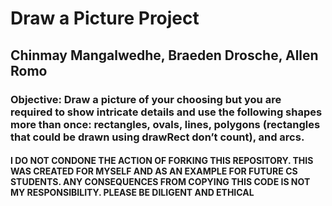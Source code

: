 # Draw a Picture Project
## Chinmay Mangalwedhe, Braeden Drosche, Allen Romo

### Objective: Draw a picture of your choosing but you are required to show intricate details and use the following shapes more than once: rectangles, ovals, lines, polygons (rectangles that could be drawn using drawRect don’t count), and arcs.

#### I DO NOT CONDONE THE ACTION OF FORKING THIS REPOSITORY. THIS WAS CREATED FOR MYSELF AND AS AN EXAMPLE FOR FUTURE CS STUDENTS. ANY CONSEQUENCES FROM COPYING THIS CODE IS NOT MY RESPONSIBILITY. PLEASE BE DILIGENT AND ETHICAL
